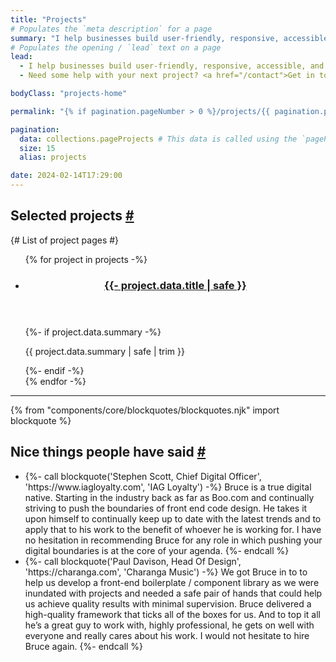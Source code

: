```yaml
---
title: "Projects"
# Populates the `meta description` for a page
summary: "I help businesses build user-friendly, responsive, accessible, and resilient websites that are built on strong foundations for lasting impact."
# Populates the opening / `lead` text on a page
lead:
  - I help businesses build user-friendly, responsive, accessible, and resilient websites that are built on strong foundations for lasting impact.
  - Need some help with your next project? <a href="/contact">Get in touch</a>.

bodyClass: "projects-home"

permalink: "{% if pagination.pageNumber > 0 %}/projects/{{ pagination.pageNumber + 1 }}/index.html{% else %}/projects.html{% endif %}"

pagination:
  data: collections.pageProjects # This data is called using the `pageProjects.js` collection script
  size: 15
  alias: projects

date: 2024-02-14T17:29:00
---
```


<section aria-labelledby="projects-select" class="companies | flow">
  <h2 id="projects-select" tabindex="-1">Selected projects <a class="header-anchor" href="#projects-select">#</a></h2>
  {# List of project pages #}
  <ul role="list" class="projects__list | auto-grid | no-list">


  {% for project in projects -%}
    <li class="projects__list-item">
      <article class="card card--stacked{% if project.data.highlighted %} call-out{% endif %}">
        <div class="card__content">
          <header class="card__header">
            <h3 class="card__title">
              <a href="{{ project.url }}">
              {{- project.data.title | safe }}
              </a>
            </h3>
          </header>
          <div class="card__body | flow">
            {%- if project.data.summary -%}
              <p>{{ project.data.summary | safe | trim }}</p>
            {%- endif -%}
          </div>
        </div>
      </article>
    </li>
  {% endfor -%}

  </ul>
</section>

---

{% from "components/core/blockquotes/blockquotes.njk" import blockquote %}
<section aria-labelledby="testimonials" class="testimonials | flow">
  <h2 id="testimonials" tabindex="-1">Nice things people have said <a class="header-anchor" href="#testimonials">#</a></h2>
  <ul role="list" class="auto-grid | no-list">
    <li>
    {%- call blockquote('Stephen Scott, Chief Digital Officer', 'https://www.iagloyalty.com', 'IAG Loyalty') -%}
      Bruce is a true digital native. Starting in the industry back as far as Boo.com and continually striving to push the boundaries of front end code design. He takes it upon himself to continually keep up to date with the latest trends and to apply that to his work to the benefit of whoever he is working for. I have no hesitation in recommending Bruce for any role in which pushing your digital boundaries is at the core of your agenda.
    {%- endcall %}
    </li>
    <li>
    {%- call blockquote('Paul Davison, Head Of Design', 'https://charanga.com', 'Charanga Music') -%}
      We got Bruce in to to help us develop a front-end boilerplate / component library as we were inundated with projects and needed a safe pair of hands that could help us achieve quality results with minimal supervision. Bruce delivered a high-quality framework that ticks all of the boxes for us. And to top it all he’s a great guy to work with, highly professional, he gets on well with everyone and really cares about his work. I would not hesitate to hire Bruce again.
    {%- endcall %}
    </li>
  </ul>
</section>
